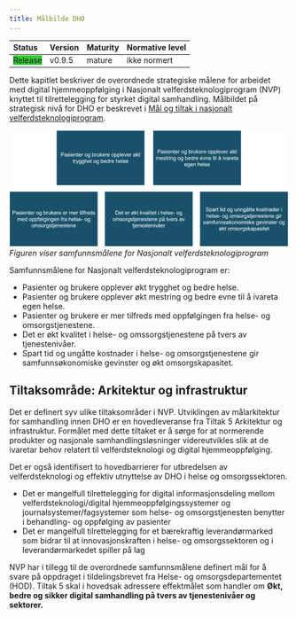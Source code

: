 ```yaml
---
title: Målbilde DHO
---
```


| Status | Version | Maturity | Normative level |
|:-------------|:------------------|:------|:-------|
| <span style="background-color:LimeGreen">Release</span> | v0.9.5 | mature | ikke normert |

Dette kapitlet beskriver de overordnede strategiske målene for arbeidet med digital hjemmeoppfølging i Nasjonalt velferdsteknologiprogram (NVP) knyttet til tilrettelegging for styrket digital samhandling. Målbildet på strategisk nivå for DHO er beskrevet i [Mål og tiltak i nasjonalt velferdsteknologiprogram](https://www.helsedirektoratet.no/tema/digital-hjemmeoppfolging-hjemmesykehus-og-velferdsteknologi/nasjonalt-velferdsteknologiprogram#samfunnsmaaletfornasjonaltvelferdsteknologiprogram).  

[![Figur som viser samfunnsmålene for Nasjonalt velferdsteknologiprogram. Illustrasjon](../img/samfunnsmal.png)](../img/samfunnsmal.png)
*Figuren viser samfunnsmålene for Nasjonalt velferdsteknologiprogram*

Samfunnsmålene for Nasjonalt velferdsteknologiprogram er:

* Pasienter og brukere opplever økt trygghet og bedre helse.
* Pasienter og brukere opplever økt mestring og bedre evne til å ivareta egen helse.
* Pasienter og brukere er mer tilfreds med oppfølgingen fra helse- og omsorgstjenestene.
* Det er økt kvalitet i helse- og omssorgstjenestene på tvers av tjenestenivåer.
* Spart tid og ungåtte kostnader i helse- og omsorgstjenestene gir samfunnsøkonomiske gevinster og økt omsorgskapasitet.

## Tiltaksområde: Arkitektur og infrastruktur

Det er definert syv ulike tiltaksområder i NVP. Utviklingen av målarkitektur for samhandling innen DHO er en hovedleveranse fra Tiltak 5 Arkitektur og infrastruktur. Formålet med dette tiltaket er å sørge for at normerende produkter og nasjonale samhandlingsløsninger videreutvikles slik at de ivaretar behov relatert til velferdsteknologi og digital hjemmeoppfølging.

Det er også identifisert to hovedbarrierer for utbredelsen av velferdsteknologi og effektiv utnyttelse av DHO i helse og omsorgssektoren.

* Det er mangelfull tilrettelegging for digital informasjonsdeling mellom velferdsteknologi/digital hjemmeoppfølgingssystemer og journalsystemer/fagsystemer som helse- og omsorgstjenesten benytter i behandling- og oppfølging av pasienter
* Det er mangelfull tilrettelegging for et bærekraftig leverandørmarked som bidrar til at innovasjonskraften i helse- og omsorgssektoren og i leverandørmarkedet spiller på lag

NVP har i tillegg til de overordnede samfunnsmålene definert mål for å svare på oppdraget i tildelingsbrevet fra Helse- og omsorgsdepartementet (HOD). Tiltak 5 skal i hovedsak adressere effektmålet som handler om **Økt, bedre og sikker digital samhandling på tvers av tjenestenivåer og sektorer.**
